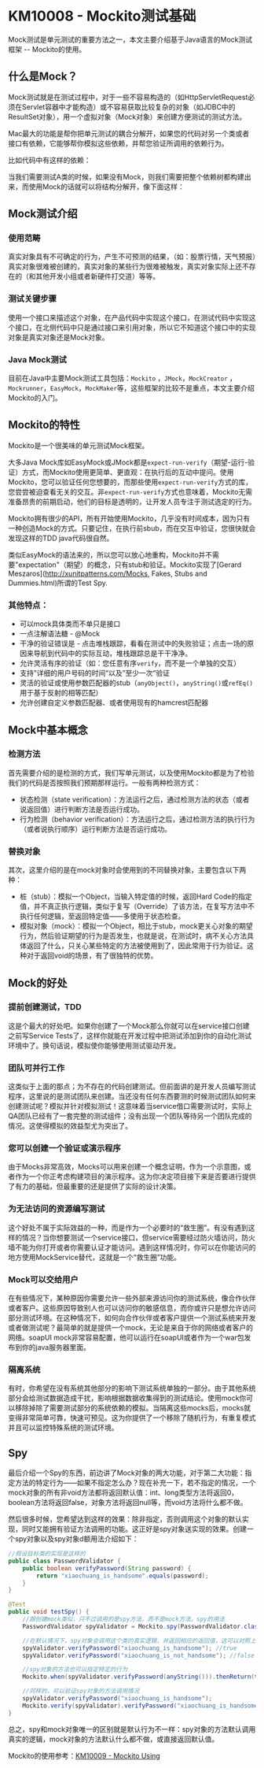 # KM10008 - Mockito测试基础

Mock测试是单元测试的重要方法之一，本文主要介绍基于Java语言的Mock测试框架 -- Mockito的使用。

## 什么是Mock？

Mock测试就是在测试过程中，对于一些不容易构造的（如HttpServletRequest必须在Servlet容器中才能构造）或不容易获取比较复杂的对象（如JDBC中的ResultSet对象），用一个虚拟对象（Mock对象）来创建方便测试的测试方法。

Mac最大的功能是帮你把单元测试的耦合分解开，如果您的代码对另一个类或者接口有依赖，它能够帮你模拟这些依赖，并帮您验证所调用的依赖行为。

比如代码中有这样的依赖：



当我们需要测试A类的时候，如果没有Mock，则我们需要把整个依赖树都构建出来，而使用Mock的话就可以将结构分解开，像下面这样：



## Mock测试介绍

### 使用范畴

真实对象具有不可确定的行为，产生不可预测的结果，（如：股票行情，天气预报）真实对象很难被创建的，真实对象的某些行为很难被触发，真实对象实际上还不存在的（和其他开发小组或者新硬件打交道）等等。

### 测试关键步骤

使用一个接口来描述这个对象，在产品代码中实现这个接口，在测试代码中实现这个接口，在北侧代码中只是通过接口来引用对象，所以它不知道这个接口中的实现对象是真实对象还是Mock对象。

### Java Mock测试

目前在Java中主要Mock测试工具包括：`Mockito` ，`JMock`，`MockCreator` ，`Mockrunner`，`EasyMock`，`MockMaker`等，这些框架的比较不是重点，本文主要介绍Mockito的入门。

## Mockito的特性

Mockito是一个很美味的单元测试Mock框架。

大多Java Mock库如EasyMock或JMock都是`expect-run-verify`（期望-运行-验证）方式，而Mockito使用更简单、更直观：在执行后的互动中提问。使用Mockito，您可以验证任何您想要的，而那些使用`expect-run-verify`方式的库，您尝尝被迫查看无关的交互。非`expect-run-verify`方式也意味着，Mockito无需准备昂贵的前期启动，他们的目标是透明的，让开发人员专注于测试选定的行为。

Mockito拥有很少的API，所有开始使用Mockito，几乎没有时间成本，因为只有一种创造Mock的方式。只要记住，在执行前sbub，而在交互中验证，您很快就会发现这样的TDD java代码很自然。

类似EasyMock的语法来的，所以您可以放心地重构，Mockito并不需要"expectation"（期望）的概念，只有stub和验证。Mockito实现了[Gerard Meszaros](http://xunitpatterns.com/Mocks, Fakes, Stubs and Dummies.html)所谓的Test Spy.

### 其他特点：

* 可以mock具体类而不单只是接口
* 一点注解语法糖 - @Mock
* 干净的验证错误是 - 点击堆栈跟踪，看看在测试中的失败验证；点击一场的原因来导航到代码中的实际互动，堆栈跟踪总是干干净净。
* 允许灵活有序的验证（如：您任意有序`verify`，而不是一个单独的交互）
* 支持”详细的用户号码的时间“以及”至少一次“验证
* 灵活的验证或使用参数匹配器的stub（`anyObject()`，`anyString()`或`refEq()`用于基于反射的相等匹配）
* 允许创建自定义参数匹配器、或者使用现有的hamcrest匹配器

## Mock中基本概念

### 检测方法

首先需要介绍的是检测的方式，我们写单元测试，以及使用Mockito都是为了检验我们的代码是否按照我们预期那样运行。一般有两种检测方式：

* 状态检测（state verification）：方法运行之后，通过检测方法的状态（或者说返回值）进行判断方法是否运行成功。
* 行为检测（behavior verification）：方法运行之后，通过检测方法的执行行为（或者说执行顺序）运行判断方法是否运行成功。

### 替换对象

其次，这里介绍的是在mock对象时会使用到的不同替换对象，主要包含以下两种：

* 桩（stub）：模拟一个Object，当输入特定值的时候，返回Hard Code的指定值，并不真正执行逻辑，类似于复写（Override）了该方法，在复写方法中不执行任何逻辑，至返回特定值——多使用于状态检查。
* 模拟对象（mock）：模拟一个Object，相比于stub，mock更关心对象的期望行为，然后验证期望的行为是否发生，也就是说，在测试时，病不关心方法具体返回了什么，只关心某些特定的方法被使用到了，因此常用于行为验证。这种对于返回void的场景，有了很独特的优势。

## Mock的好处

### 提前创建测试，TDD

这是个最大的好处吧。如果你创建了一个Mock那么你就可以在service接口创建之前写Service Tests了，这样你就能在开发过程中把测试添加到你的自动化测试环境中了。换句话说，模拟使你能够使用测试驱动开发。

### 团队可并行工作

这类似于上面的那点；为不存在的代码创建测试。但前面讲的是开发人员编写测试程序，这里说的是测试团队来创建。当还没有任何东西要测的时候测试团队如何来创建测试呢？模拟并针对模拟测试！这意味着当service借口需要测试时，实际上QA团队已经有了一套完整的测试组件；没有出现一个团队等待另一个团队完成的情况。这使得模拟的效益型尤为突出了。

### 您可以创建一个验证或演示程序

由于Mocks非常高效，Mocks可以用来创建一个概念证明，作为一个示意图，或者作为一个你正考虑构建项目的演示程序。这为你决定项目接下来是否要进行提供了有力的基础，但最重要的还是提供了实际的设计决策。

### 为无法访问的资源编写测试

这个好处不属于实际效益的一种，而是作为一个必要时的“救生圈”。有没有遇到这样的情况？当你想要测试一个service接口，但service需要经过防火墙访问，防火墙不能为你打开或者你需要认证才能访问。遇到这样情况时，你可以在你能访问的地方使用MockService替代，这就是一个“救生圈”功能。

### Mock可以交给用户

在有些情况下，某种原因你需要允许一些外部来源访问你的测试系统，像合作伙伴或者客户。这些原因导致别人也可以访问你的敏感信息，而你或许只是想允许访问部分测试环境。在这种情况下，如何向合作伙伴或者客户提供一个测试系统来开发或者做测试呢？最简单的就是提供一个mock，无论是来自于你的网络或者客户的网络。soapUI mock非常容易配置，他可以运行在soapUI或者作为一个war包发布到你的java服务器里面。

### 隔离系统

有时，你希望在没有系统其他部分的影响下测试系统单独的一部分。由于其他系统部分会给测试数据造成干扰，影响根据数据收集得到的测试结论。使用mock你可以移除掉除了需要测试部分的系统依赖的模拟。当隔离这些mocks后，mocks就变得非常简单可靠，快速可预见。这为你提供了一个移除了随机行为，有重复模式并且可以监控特殊系统的测试环境。

## Spy

最后介绍一个Spy的东西，前边讲了Mock对象的两大功能，对于第二大功能：指定方法的特定行为——如果不指定怎么办？现在补充一下，若不指定的情况，一个mock对象的所有非void方法都将返回默认值：int、long类型方法将返回0，boolean方法将返回false，对象方法将返回null等，而void方法将什么都不做。

然后很多时候，您希望达到这样的效果：除非指定，否则调用这个对象的默认实现，同时又能拥有验证方法调用的功能。这正好是spy对象送实现的效果。创建一个spy对象以及spy对象d额用法介绍如下：

```java
//假设目标类的实现是这样的
public class PasswordValidator {
    public boolean verifyPassword(String password) {
        return "xiaochuang_is_handsome".equals(password);
    }
}

@Test
public void testSpy() {
    //跟创建mock类似，只不过调用的是spy方法，而不是mock方法。spy的用法
    PasswordValidator spyValidator = Mockito.spy(PasswordValidator.class);

    //在默认情况下，spy对象会调用这个类的真实逻辑，并返回相应的返回值，这可以对照上面的真实逻辑
    spyValidator.verifyPassword("xiaochuang_is_handsome"); //true
    spyValidator.verifyPassword("xiaochuang_is_not_handsome"); //false

    //spy对象的方法也可以指定特定的行为
    Mockito.when(spyValidator.verifyPassword(anyString())).thenReturn(true);

    //同样的，可以验证spy对象的方法调用情况
    spyValidator.verifyPassword("xiaochuang_is_handsome");
    Mockito.verify(spyValidator).verifyPassword("xiaochuang_is_handsome"); //pass
}
```

总之，spy和mock对象唯一的区别就是默认行为不一样：spy对象的方法默认调用真实的逻辑，mock对象的方法默认什么都不做，或直接返回默认值。

Mockito的使用参考：[KM10009 - Mockito Using](/reference/basic-knowledge/15testing/151mockito/km10009-mock-using.md)

